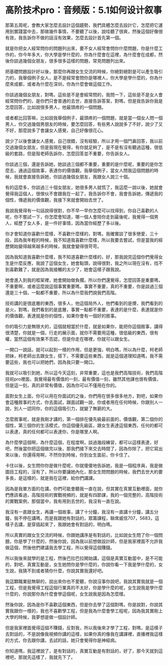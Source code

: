 # 高阶技术pro：音频版：5.1如何设计叙事

那第五周呢，會教大家怎麼去設計這個趨勢，我們具體怎麼去設計它，怎麼把它運用到實踐當中去，那做幾件事情，不要聽了以後，說哇聽了很爽，然後這個好像很有效，我告訴你不做的話沒有效果，怎麼去設計首先第一個。

就是你把女人經常問你的問題列出來，要不女人經常會問你什麼問題，你是什麼工作的，你今年多大，你大學是學什麼的，你為什麼會在這裡，為什麼會在成都，然後你談過幾個女朋友，很多很多這樣的問題，常見問題列出來。

把基礎問題設計好以後，那麼你再跟女生交流的時候，你絕對絕對是可以產生吸引力的，我舉個例子女人，是不是經常會問你是哪裡人，你大學是學什麼的，你為什麼來成都，或者為什麼在深圳，你為什麼會做這個工作。

你談過幾個女朋友，對嗎，這些是不是會經常問的，我問一下，這些是不是女人會經常問你們的，是你們只會普通的去世，直接告訴答案，對嗎，但是我告訴你我是怎麼回答，比如說很多男人，他最頭疼的一個問題。

或者都比回答嘛，比如說我舉個例子，最頭疼的一個問題，就是當一個女人問一個男人，你交過幾個男朋友的時候，要怎麼回答，有些男人說說多了不好，說少了又不好，那麼說多了會讓女人感覺，自己好像很花心。

說少了以後會讓女人感覺，自己很錯，沒有經驗，所以才用一個鬥鼻回答，我以前交過幾個女朋友，但是我現在覺得，有你就足夠了，是不是有沒有聽過這種，很低級的套路，但是殼老師告訴你，怎麼回答並不重要，你告訴女人。

你談過三個，還是告訴她，她談過三個都不重要，重要的是什麼呢，重要的是你怎麼去，通過這個故事，表達你的價值觀，我舉個例子，當女人問我這個問題的時候，我就會直接告訴她，你談過幾個女朋友，我跟女人說三十個。

有的這麼多，你談過三十個女朋友，她很多男人就慌了，我這麼一說以後，她就會覺得我這個人，很傢伙不會跟我在一起了，我告訴你不會，我會告訴她，傳遞我的個性，傳遞我的價值觀，我接下來就會開始去世了。

我說我覺得有一句話說得很對，你不早一早你怎麼可以找得到，你自己喜歡的人呢，你不嘗試一下，你怎麼會知道，哪一個人會陪你走到最後呢，我覺得一個男人，經歷了女人多，是一件好事情，因為當你經歷了多以後。

你才會知道你喜歡什麼樣，不喜歡什麼樣的，對嗎，我確實談了很多戀愛，三十段，因為我年輕的時候，我不知道我喜歡什麼樣，所以我要去嘗試，但是當我的經歷開始變得越來越多的時候，我就會變得很苛苛。

因為我知道我喜歡什麼樣，我不知道喜歡什麼樣的，好，那我說完這個你們覺得女生是什麼反應，我說了這個女生，她會點頭，說得很對，我之所以現在沒有，找不到喜歡難了，就是因為我接觸的太少了，她會這樣子跟我說。

她會進入到我的框架裡，她會開始做負擱，所以你們還覺得，怎麼回答是重要嗎，不重要啊，或者這麼說這個事實重要嗎，事實不重要，真的不重要，你是談過三個還是三十個，一點都不重要，所以為什麼我們說我們高階。

技術講的是很底層的東西，很多人，他這個局外人，他們看到的是煙，我們看到的是火，對嗎，我們看到的是底層，事實一點都不重要，表達的是什麼，表達就是你的價值觀，表達就是你的個性，如果你會有一個好的敘事。

你的吸引力是無限大的，這個就相當於什麼，就是如果你，能把你這個敘事，講得很清楚，你就是一個，行走的展示面，就你不需要用這種，很低級的東西，很有權，當然這個有效果不否認，但是你走在哪裡，你就可以跟女生。

一開口一說話，就可以起到一樣的作用，但是更強，明白嗎，所以為什麼，柯老師把妹，柯老師出去跟女生，搭下，不需要這些東西，就是這個道理知道嗎，我不需要這些，我也可以把她們，因為我只要一開口。

我就可以吸引到她，所以這今天這刻，非常重要，這也是我們高階技術，我們高階技術pro裡面，我覺得最有價值的一刻，最有價值一刻，雖然其他課也很有價值，但是這一刻，真的非常有價值，因為你可以不僅用在你的。

面對女生上面，你可以用在你面試的之後，你們用在很多很多地方，對吧，如果你會這種敘事的方式，你去面試，跟面試觀一說，你或者用在任何時候，你跟別人一說，別人一認同你，你的這個吸引力，就變了無窮的大。

怎麼敘事呢，就是我剛才講的，第一個排在優先級最前面的，價值觀，第二個你的個性，第三個你的生活模式，你這個優先級區，跟女生表達這個東西，任何的都可以表達，真的任何都可以表達你，你是哪里人啊。

為什麼學這個啊，為什麼這個，在程度啊，談過幾段練習，都可以這樣表達，好吧，然後當你把這個做完以後，那我們接下來交去時間了，因為你除了，把它寫出來以後，你還得用啊，不然你到時候，你到女生面前，你卡住了。

卡住以後，女生問你你是做什麼呢，你就傻傻地告訴她，我是一個程序員，我是做圖目工程的，沒有了，所以你要讓她內化，那女生問問題的時候，我們去世大約要多長，是這樣的，就是我在這裡，給你們講課。

因為是我單方面的在講，你們可能會聽我一直在說，但其實在真實互動裡面，就你們應該看過，高階技術的實戰視頻的，就是有四節課，我的一個完整的，高階技術的實戰案例，那個當中，我有用到去世的，我沒有一直在說。

我沒有一直跟女生，再講一個故事，講了十分鐘，我沒有一直講十分鐘，講五分鐘，我不停在講嗎，而是我跟她有對話的，眾籌課程，聯席威信707，5683，這樣子去講，是穿插起來了，我跟她會有對話的，明白嗎。

所以真實的跟女生交流的時候，你跟她講序是有對話的，比如說女生問了你一個問題，你是學了什麼的，然後你說，因為我以前想做設計師，但是我家裡面不允許我做這個，然後他們建議我去學工程，所以覺得這個賺錢。

所以我後來就學的是工程，然後巴拉巴拉開始講，這個是真實互動當中，是不可能的，對吧，真實互動是，女生她問你是學什麼的，你說你看一下我是學什麼的，女生說，我猜不到或者猜你什麼，你說其實我還好吧。

我這顆職業挺無聊的，說出來你也不愛聽，你說沒事你說吧，我說其實我就是一個工程，但是我覺得工程這個行業真的不太好，你是學什麼的呢，女生說我是學什麼什麼的，你說那你為什麼會學這個呢，女生說我是因為怎麼樣。

然後你說，因為是你不喜歡這個東西，但是你去學了這個對嗎，你是說對，你說其實我跟你一樣的，我也不喜歡學工程，但是我為什麼會學工程呢，因為我其實剛上大學的時候，我夢想是做一個設計師。

但是我家裡面覺得這個不賺錢，反對我，所以我後來才學了工程，對嗎，是這樣子去對話的，不是說像我視頻你講的這樣，如果你真的像我在講課裡，直播裡我這樣的方式，你去跟你講，去試的話，她只會覺得你是神經病。

你知道嗎，我這裡說了，是有對話的，真實互動是有對話的，好了，那今天就到這裡吧，那就先這樣了，我就先下了。